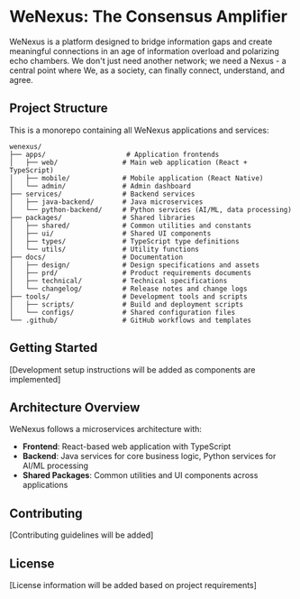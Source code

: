 # WeNexus: The Consensus Amplifier

WeNexus is a platform designed to bridge information gaps and create meaningful connections in an age of information overload and polarizing echo chambers. We don't just need another network; we need a Nexus - a central point where We, as a society, can finally connect, understand, and agree.

## Project Structure

This is a monorepo containing all WeNexus applications and services:

```
wenexus/
├── apps/                    # Application frontends
│   ├── web/                # Main web application (React + TypeScript)
│   ├── mobile/             # Mobile application (React Native)
│   └── admin/              # Admin dashboard
├── services/               # Backend services
│   ├── java-backend/       # Java microservices
│   └── python-backend/     # Python services (AI/ML, data processing)
├── packages/               # Shared libraries
│   ├── shared/             # Common utilities and constants
│   ├── ui/                 # Shared UI components
│   ├── types/              # TypeScript type definitions
│   └── utils/              # Utility functions
├── docs/                   # Documentation
│   ├── design/             # Design specifications and assets
│   ├── prd/                # Product requirements documents
│   ├── technical/          # Technical specifications
│   └── changelog/          # Release notes and change logs
├── tools/                  # Development tools and scripts
│   ├── scripts/            # Build and deployment scripts
│   └── configs/            # Shared configuration files
└── .github/                # GitHub workflows and templates
```

## Getting Started

[Development setup instructions will be added as components are implemented]

## Architecture Overview

WeNexus follows a microservices architecture with:
- **Frontend**: React-based web application with TypeScript
- **Backend**: Java services for core business logic, Python services for AI/ML processing
- **Shared Packages**: Common utilities and UI components across applications

## Contributing

[Contributing guidelines will be added]

## License

[License information will be added based on project requirements]